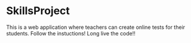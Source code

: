 # SkillsProject
This is a web application where teachers can create online tests for their students.
Follow the instuctions!
Long live the code!!
